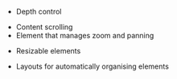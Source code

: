 - Depth control

+ Content scrolling
+ Element that manages zoom and panning

- Resizable elements

- Layouts for automatically organising elements
